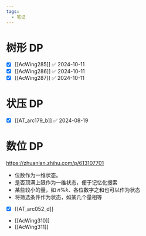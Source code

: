 ```yaml
---
tags:
  - 笔记
---
```

# 

# 树形 DP

- [x] [[AcWing285]] ✅ 2024-10-11
- [x] [[AcWing286]] ✅ 2024-10-11
- [x] [[AcWing287]] ✅ 2024-10-11

# 状压 DP

- [x] [[AT_arc179_b]] ✅ 2024-08-19

# 数位 DP

https://zhuanlan.zhihu.com/p/613107701

- 位数作为一维状态。
- 是否顶满上限作为一维状态，便于记忆化搜索
- 某些较小的量，如 $n\% k$、各位数字之和也可以作为状态
- 将筛选条件作为状态，如某几个量相等

- [x] [[AT_arc052_d]]
- [[AcWing310]]
- [[AcWing311]]
